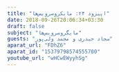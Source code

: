 ```yaml
---
title: "اپیزود ۲۴: مایکروسرویس‌ها"
date: 2018-09-26T20:06:34+03:30
draft: false
subject: "مایگروسرویس‌ها"
guests: "سجاد حیدری و محمد ولی‌پور"
aparat_url: "FDhZ6"
aparat_id: "15379798574555780"
youtube_url: "wHCwEWyyhSg"
---
```

